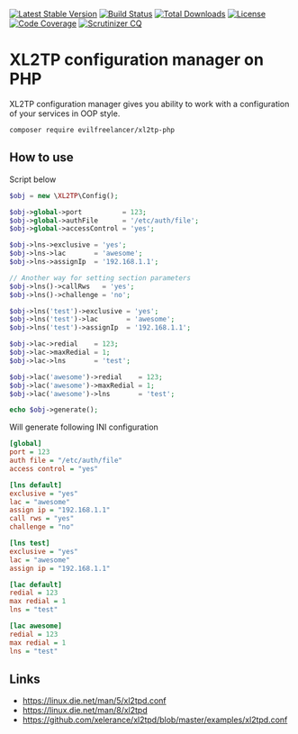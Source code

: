 [![Latest Stable Version](https://poser.pugx.org/evilfreelancer/xl2tp-php/v/stable)](https://packagist.org/packages/evilfreelancer/xl2tp-php)
[![Build Status](https://scrutinizer-ci.com/g/EvilFreelancer/xl2tp-php/badges/build.png?b=master)](https://travis-ci.org/EvilFreelancer/xl2tp-php)
[![Total Downloads](https://poser.pugx.org/evilfreelancer/xl2tp-php/downloads)](https://packagist.org/packages/evilfreelancer/xl2tp-php)
[![License](https://poser.pugx.org/evilfreelancer/xl2tp-php/license)](https://packagist.org/packages/evilfreelancer/xl2tp-php)
[![Code Coverage](https://scrutinizer-ci.com/g/EvilFreelancer/xl2tp-php/badges/coverage.png?b=master)](https://scrutinizer-ci.com/g/EvilFreelancer/xl2tp-php/?branch=master)
[![Scrutinizer CQ](https://scrutinizer-ci.com/g/evilfreelancer/xl2tp-php/badges/quality-score.png?b=master)](https://scrutinizer-ci.com/g/evilfreelancer/xl2tp-php/)

# XL2TP configuration manager on PHP 

XL2TP configuration manager gives you ability to work with a configuration of your services in OOP style.

    composer require evilfreelancer/xl2tp-php

## How to use

Script below

```php
$obj = new \XL2TP\Config();

$obj->global->port          = 123;
$obj->global->authFile      = '/etc/auth/file';
$obj->global->accessControl = 'yes';

$obj->lns->exclusive = 'yes';
$obj->lns->lac       = 'awesome';
$obj->lns->assignIp  = '192.168.1.1';

// Another way for setting section parameters
$obj->lns()->callRws   = 'yes';
$obj->lns()->challenge = 'no';

$obj->lns('test')->exclusive = 'yes';
$obj->lns('test')->lac       = 'awesome';
$obj->lns('test')->assignIp  = '192.168.1.1';

$obj->lac->redial    = 123;
$obj->lac->maxRedial = 1;
$obj->lac->lns       = 'test';

$obj->lac('awesome')->redial    = 123;
$obj->lac('awesome')->maxRedial = 1;
$obj->lac('awesome')->lns       = 'test';

echo $obj->generate();
```

Will generate following INI configuration

```ini
[global]
port = 123
auth file = "/etc/auth/file"
access control = "yes"

[lns default]
exclusive = "yes"
lac = "awesome"
assign ip = "192.168.1.1"
call rws = "yes"
challenge = "no"

[lns test]
exclusive = "yes"
lac = "awesome"
assign ip = "192.168.1.1"

[lac default]
redial = 123
max redial = 1
lns = "test"

[lac awesome]
redial = 123
max redial = 1
lns = "test"
```

## Links

* https://linux.die.net/man/5/xl2tpd.conf
* https://linux.die.net/man/8/xl2tpd
* https://github.com/xelerance/xl2tpd/blob/master/examples/xl2tpd.conf
